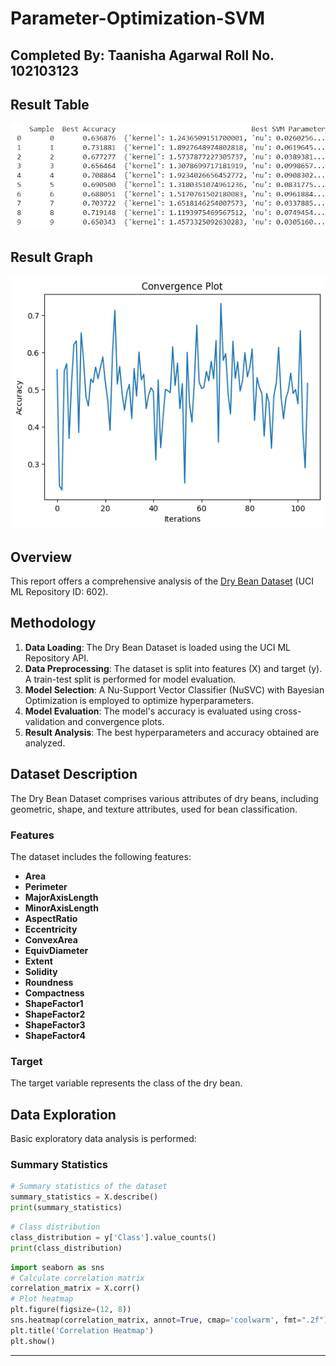# Parameter-Optimization-SVM
Completed By: Taanisha Agarwal
Roll No. 102103123
---

## Result Table

![Result Table](Result_Table.png)

## Result Graph

![Result Graph](Result_Graph.png)

## Overview

This report offers a comprehensive analysis of the [Dry Bean Dataset](https://archive.ics.uci.edu/ml/datasets/Dry+Bean+Dataset) (UCI ML Repository ID: 602).

## Methodology

1. **Data Loading**: The Dry Bean Dataset is loaded using the UCI ML Repository API.
2. **Data Preprocessing**: The dataset is split into features (X) and target (y). A train-test split is performed for model evaluation.
3. **Model Selection**: A Nu-Support Vector Classifier (NuSVC) with Bayesian Optimization is employed to optimize hyperparameters.
4. **Model Evaluation**: The model's accuracy is evaluated using cross-validation and convergence plots.
5. **Result Analysis**: The best hyperparameters and accuracy obtained are analyzed.

## Dataset Description

The Dry Bean Dataset comprises various attributes of dry beans, including geometric, shape, and texture attributes, used for bean classification.

### Features

The dataset includes the following features:

- **Area**
- **Perimeter**
- **MajorAxisLength**
- **MinorAxisLength**
- **AspectRatio**
- **Eccentricity**
- **ConvexArea**
- **EquivDiameter**
- **Extent**
- **Solidity**
- **Roundness**
- **Compactness**
- **ShapeFactor1**
- **ShapeFactor2**
- **ShapeFactor3**
- **ShapeFactor4**

### Target

The target variable represents the class of the dry bean.

## Data Exploration

Basic exploratory data analysis is performed:

### Summary Statistics

```python
# Summary statistics of the dataset
summary_statistics = X.describe()
print(summary_statistics)
```

```python
# Class distribution
class_distribution = y['Class'].value_counts()
print(class_distribution)
```

```python
import seaborn as sns
# Calculate correlation matrix
correlation_matrix = X.corr()
# Plot heatmap
plt.figure(figsize=(12, 8))
sns.heatmap(correlation_matrix, annot=True, cmap='coolwarm', fmt=".2f")
plt.title('Correlation Heatmap')
plt.show()
```



---
